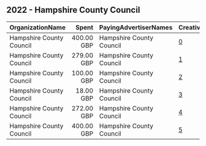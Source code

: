 ## 2022 - Hampshire County Council 
|OrganizationName|Spent|PayingAdvertiserNames|CreativeUrls|Impressions|Genders|AgeBrackets|CountryCodes|BillingAddresses|CandidateBallotInformation|
|:---|---:|:---|:---|---:|:---|:---|:---|:---|:---|
|Hampshire County Council|400.00 GBP|Hampshire County Council|[0](https://www.snap.com/political-ads/asset/101ff3254604c358a86eeb65eb41735beb2903e70c4e9c9a7bfd915500c0ee8f?mediaType=mp4)|161,757||18+|united kingdom|GB||
|Hampshire County Council|279.00 GBP|Hampshire County Council|[1](https://www.snap.com/political-ads/asset/bf4f54d2301f8e1e6edf2387f06d4824502ddfcf7b3bf42a6092c147345fd7b5?mediaType=mp4)|86,273||18-45|united kingdom|GB||
|Hampshire County Council|100.00 GBP|Hampshire County Council|[2](https://www.snap.com/political-ads/asset/8e340bbe6c2b0267e984548c5e990a3b94daefdac9dfd5bd558bc47f84b77172?mediaType=mp4)|76,091||15-17|united kingdom|GB||
|Hampshire County Council|18.00 GBP|Hampshire County Council|[3](https://www.snap.com/political-ads/asset/e8c53263e1968edd2bf6d17baad8f37d90aea617b454f85c71c3e25c3dffcfc0?mediaType=mp4)|4,767||16-24|united kingdom|GB||
|Hampshire County Council|272.00 GBP|Hampshire County Council|[4](https://www.snap.com/political-ads/asset/706a296b4c7e9f1fd4bdf7a83dc1548bacc705c15d3ef528986fb8d2b562fd39?mediaType=mp4)|103,294||18-20|united kingdom|GB||
|Hampshire County Council|400.00 GBP|Hampshire County Council|[5](https://www.snap.com/political-ads/asset/3fb13bb7f78879193d5c343a024ee890eb1b085d2e02b338f49c42246efdf107?mediaType=mp4)|251,034||16-21|united kingdom|GB||
